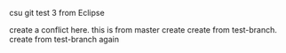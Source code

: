 csu git test 3 from Eclipse

create a conflict here. this is from master
create create from test-branch. create from test-branch again
